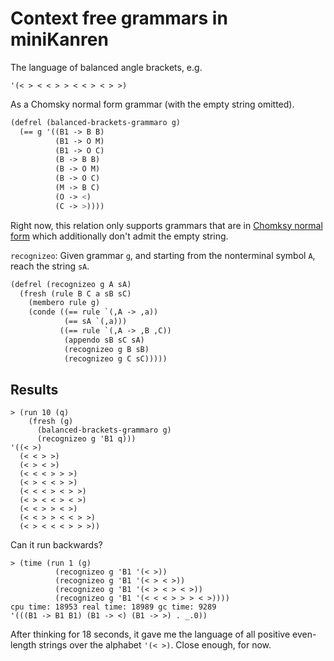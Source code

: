 # Context free grammars in miniKanren

The language of balanced angle brackets, e.g.

```
'(< > < < > > < < > < > >)
```

As a Chomsky normal form grammar (with the empty string omitted).

```scheme
(defrel (balanced-brackets-grammaro g)
  (== g '((B1 -> B B)
          (B1 -> O M)
          (B1 -> O C)
          (B -> B B)
          (B -> O M)
          (B -> O C)
          (M -> B C)
          (O -> <)
          (C -> >))))
```

Right now, this relation only supports grammars that are in [Chomksy normal form](https://en.wikipedia.org/wiki/Chomsky_normal_form) which additionally don't admit the empty string.

`recognizeo`: Given grammar `g`, and starting from the nonterminal symbol `A`, reach the string `sA`.
```scheme
(defrel (recognizeo g A sA)
  (fresh (rule B C a sB sC)
    (membero rule g)
    (conde ((== rule `(,A -> ,a))
            (== sA `(,a)))
           ((== rule `(,A -> ,B ,C))
            (appendo sB sC sA)
            (recognizeo g B sB)
            (recognizeo g C sC)))))
```

## Results

```
> (run 10 (q)
    (fresh (g)
      (balanced-brackets-grammaro g)
      (recognizeo g 'B1 q)))
'((< >)
  (< < > >)
  (< > < >)
  (< < < > > >)
  (< > < < > >)
  (< < < > < > >)
  (< > < < > < >)
  (< < > > < >)
  (< < > > < < > >)
  (< > < < < > > >))
```

Can it run backwards?

```
> (time (run 1 (g)
          (recognizeo g 'B1 '(< >))
          (recognizeo g 'B1 '(< > < >))
          (recognizeo g 'B1 '(< > < > < >))
          (recognizeo g 'B1 '(< < < > > > < >))))
cpu time: 18953 real time: 18989 gc time: 9289
'(((B1 -> B1 B1) (B1 -> <) (B1 -> >) . _.0))
```

After thinking for 18 seconds, it gave me the language of all positive even-length strings over the alphabet `'(< >)`. Close enough, for now.



